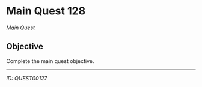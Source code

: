# Main Quest 128

*Main Quest*

## Objective
Complete the main quest objective.

---
*ID: QUEST00127*